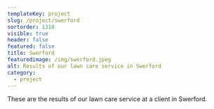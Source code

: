 ```yaml
---
templateKey: project
slug: /project/swerford
sortorder: 1310
visible: true
header: false
featured: false
title: Swerford
featuredimage: /img/swerford.jpeg
alt: Results of our lawn care service in Swerford
category:
  - project
---
```

These are the results of our lawn care service at a client in Swerford.


